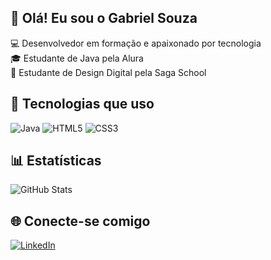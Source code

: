 ## 👋 Olá! Eu sou o Gabriel Souza

💻 Desenvolvedor em formação e apaixonado por tecnologia  
🎓 Estudante de Java pela Alura  
🎨 Estudante de Design Digital pela Saga School  

## 🚀 Tecnologias que uso
![Java](https://img.shields.io/badge/Java-ED8B00?style=for-the-badge&logo=openjdk&logoColor=white)
![HTML5](https://img.shields.io/badge/HTML5-E34F26?style=for-the-badge&logo=html5&logoColor=white)
![CSS3](https://img.shields.io/badge/CSS3-1572B6?style=for-the-badge&logo=css3&logoColor=white)

## 📊 Estatísticas
![GitHub Stats](https://github-readme-stats.vercel.app/api?username=GabrielSouza74&show_icons=true&theme=tokyonight)

## 🌐 Conecte-se comigo
[![LinkedIn](https://img.shields.io/badge/LinkedIn-0077B5?style=for-the-badge&logo=linkedin&logoColor=white)](https://linkedin.com/in/seu-perfil)
